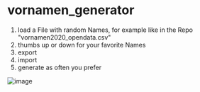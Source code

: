 # vornamen_generator
1. load a File with random Names, for example like in the Repo "vornamen2020_opendata.csv"
2. thumbs up or down for your favorite Names
3. export
4. import
5. generate as often you prefer


![image](https://github.com/luckiesdavid/vornamen_generator/assets/114309176/5d4bb285-af99-4807-98ef-fd01719e1b95)

